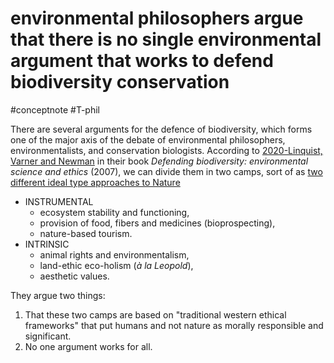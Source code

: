# environmental philosophers argue that there is no single environmental argument that works to defend biodiversity conservation
#conceptnote #T-phil 

There are several arguments for the defence of biodiversity, which forms one of the major axis of the debate of environmental philosophers, environmentalists, and conservation biologists. According to [2020-Linquist, Varner and Newman](2020-Linquist,%20Varner%20and%20Newman.md) in their book *Defending biodiversity: environmental science and ethics* (2007), we can divide them in two camps, sort of as [two different ideal type approaches to Nature](what%20are%20the%20different%20ideal%20type%20approaches%20to%20Nature%20in%20conservation%20biology%20and%20related%20fields?.md)


- INSTRUMENTAL
	- ecosystem stability and functioning, 
	- provision of food, fibers and medicines (bioprospecting), 
	- nature-based tourism. 
- INTRINSIC
	- animal rights and environmentalism,
	- land-ethic eco-holism (*à la Leopold*),
	- aesthetic values. 

They argue two things:
1. That these two camps are based on "traditional western ethical frameworks" that put humans and not nature as morally responsible and significant. 
2. No one argument works for all. 



